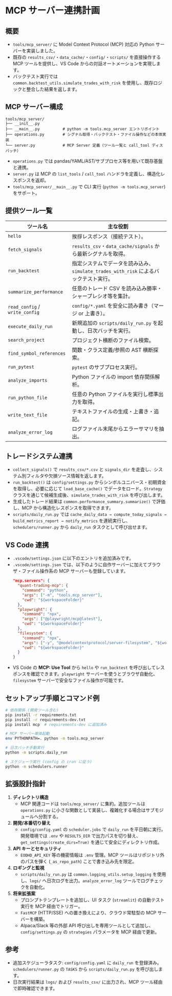 # MCP サーバー連携計画

## 概要
- `tools/mcp_server/` に Model Context Protocol (MCP) 対応の Python サーバーを実装しました。
- 既存の `results_csv/`・`data_cache/`・`config/`・`scripts/` を直接操作する MCP ツールを提供し、VS Code からの対話オートメーションを実現します。
- バックテスト実行では `common.backtest_utils.simulate_trades_with_risk` を使用し、既存ロジックと整合した結果を返します。

## MCP サーバー構成
```
tools/mcp_server/
├── __init__.py
├── __main__.py          # python -m tools.mcp_server エントリポイント
├── operations.py        # シグナル取得・バックテスト・ファイル操作などの本体実装
└── server.py            # MCP Server 定義（ツール一覧と call_tool ディスパッチ）
```
- `operations.py` では pandas/YAML/AST/サブプロセス等を用いて既存基盤と連携。
- `server.py` は MCP の `list_tools` / `call_tool` ハンドラを定義し、構造化レスポンスを返却。
- `tools/mcp_server/__main__.py` で CLI 実行 (`python -m tools.mcp_server`) をサポート。

## 提供ツール一覧
| ツール名 | 主な役割 |
| --- | --- |
| `hello` | 挨拶レスポンス（接続テスト）。 |
| `fetch_signals` | `results_csv`・`data_cache/signals` から最新シグナルを取得。 |
| `run_backtest` | 指定システムでデータを読み込み、`simulate_trades_with_risk` によるバックテスト実行。 |
| `summarize_performance` | 任意のトレード CSV を読み込み勝率・シャープレシオ等を集計。 |
| `read_config` / `write_config` | `config/*.yaml` を安全に読み書き（マージ or 上書き）。 |
| `execute_daily_run` | 新規追加の `scripts/daily_run.py` を起動し、日次バッチを実行。 |
| `search_project` | プロジェクト横断のファイル検索。 |
| `find_symbol_references` | 関数・クラス定義/参照の AST 横断探索。 |
| `run_pytest` | `pytest` のサブプロセス実行。 |
| `analyze_imports` | Python ファイルの import 依存関係解析。 |
| `run_python_file` | 任意の Python ファイルを実行し標準出力を取得。 |
| `write_text_file` | テキストファイルの生成・上書き・追記。 |
| `analyze_error_log` | ログファイル末尾からエラーサマリを抽出。 |

## トレードシステム連携
- `collect_signals()` で `results_csv/*.csv` と `signals_dir` を走査し、システム別フィルタや欠損ソース情報を返します。
- `run_backtest()` は `config/settings.py` からシンボルユニバース・初期資金を取得し、必要に応じて `load_base_cache()` でデータをロード。`Strategy` クラスを通じて候補生成後、`simulate_trades_with_risk` を呼び出します。
- 生成したトレード結果は `common.performance_summary.summarize()` で評価し、MCP から構造化レスポンスを取得できます。
- `scripts/daily_run.py` では `cache_daily_data → compute_today_signals → build_metrics_report → notify_metrics` を連続実行し、`schedulers/runner.py` から `daily_run` タスクとして呼び出せます。

## VS Code 連携
- `.vscode/settings.json` に以下のエントリを追加済みです。
- `.vscode/settings.json` では、以下のように自作サーバーに加えてブラウザ・ファイル操作系の MCP サーバーも登録しています。
  ```json
  "mcp.servers": {
    "quant-trading-mcp": {
      "command": "python",
      "args": ["-m", "tools.mcp_server"],
      "cwd": "${workspaceFolder}"
    },
    "playwright": {
      "command": "npx",
      "args": ["@playwright/mcp@latest"],
      "cwd": "${workspaceFolder}"
    },
    "filesystem": {
      "command": "npx",
      "args": ["-y", "@modelcontextprotocol/server-filesystem", "${workspaceFolder}"],
      "cwd": "${workspaceFolder}"
    }
  }
  ```
- VS Code の **MCP: Use Tool** から `hello` や `run_backtest` を呼び出してレスポンスを確認できます。`playwright` サーバーを使うとブラウザ自動化、`filesystem` サーバーで安全なファイル操作が可能です。

## セットアップ手順とコマンド例
```bash
# 依存関係 (開発ツール含む)
pip install -r requirements.txt
pip install -r requirements-dev.txt
pip install mcp  # requirements-dev に追加済み

# MCP サーバー単体起動
env PYTHONPATH=. python -m tools.mcp_server

# 日次バッチ手動実行
python -m scripts.daily_run

# スケジューラ実行 (config の cron に従う)
python -m schedulers.runner
```

## 拡張設計指針
1. **ディレクトリ構造**
   - MCP 関連コードは `tools/mcp_server/` に集約。追加ツールは `operations.py` に小さな関数として実装し、複雑化する場合はサブモジュールへ分割する。
2. **開発/本番切り替え**
   - `config/config.yaml` の `scheduler.jobs` で `daily_run` を平日朝に実行。開発環境では `.env` や `RESULTS_DIR` で出力パスを切り替え、`get_settings(create_dirs=True)` を通じて安全にディレクトリ作成。
3. **API キーとセキュリティ**
   - `EODHD_API_KEY` 等の機密情報は `.env` 管理。MCP ツールはリポジトリ外のパスを弾く (`_as_repo_path`) ことで書き込み先を限定。
4. **ロギングと監視**
   - `scripts/daily_run.py` は `common.logging_utils.setup_logging` を使用し、`logs/` へ日次ログを出力。`analyze_error_log` ツールでログチェックを自動化。
5. **将来拡張案**
   - プロンプトテンプレートを追加し、UI タスク (`streamlit`) の自動テスト実行を MCP 経由でトリガー。
   - `FastMCP` (HTTP/SSE) への置き換えにより、クラウド常駐型の MCP サーバーを構築。
   - Alpaca/Slack 等の外部 API 呼び出しを専用ツールとして追加し、`config/settings.py` の `strategies` パラメータを MCP 経由で更新。

## 参考
- 追加スケジューラタスク: `config/config.yaml` に `daily_run` を登録済み。`schedulers/runner.py` の `TASKS` から `scripts/daily_run.py` を呼び出します。
- 日次実行結果は `logs/` および `results_csv/` に出力され、MCP ツール経由で即時確認できます。
